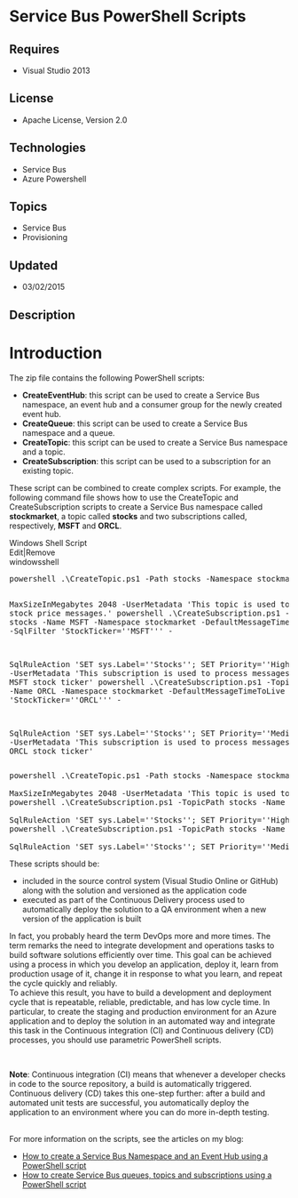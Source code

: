 # Service Bus PowerShell Scripts
## Requires
- Visual Studio 2013
## License
- Apache License, Version 2.0
## Technologies
- Service Bus
- Azure Powershell
## Topics
- Service Bus
- Provisioning
## Updated
- 03/02/2015
## Description

<h1>Introduction</h1>
<p>The zip file contains the following PowerShell scripts:</p>
<ul>
<li><strong>CreateEventHub</strong>: this script can be used to create a Service Bus namespace, an event hub and a consumer group for the newly created event hub.
</li><li><strong>CreateQueue</strong>: this script can be used to create a Service Bus namespace and a queue.
</li><li><strong>CreateTopic</strong>: this script can be used to create a Service Bus namespace and a topic.
</li><li><strong>CreateSubscription</strong>: this script can be used to a subscription for an existing topic.
</li></ul>
<p>These script can be combined to create complex scripts. For example, the following command file shows how to use the CreateTopic and CreateSubscription scripts to create a Service Bus namespace called
<strong>stockmarket</strong>, a topic called <strong>stocks</strong> and two subscriptions called, respectively,
<strong>MSFT</strong> and <strong>ORCL</strong>.</p>
<div class="scriptcode">
<div class="pluginEditHolder" pluginCommand="mceScriptCode">
<div class="title"><span>Windows Shell Script</span></div>
<div class="pluginLinkHolder"><span class="pluginEditHolderLink">Edit</span>|<span class="pluginRemoveHolderLink">Remove</span></div>
<span class="hidden">windowsshell</span>
<pre class="hidden">powershell .\CreateTopic.ps1 -Path stocks -Namespace stockmarket -EnableExpress $True -EnableLargeMessages $True -EnablePartitioning $True -

MaxSizeInMegabytes 2048 -UserMetadata 'This topic is used to process stock price messages.'
powershell .\CreateSubscription.ps1 -TopicPath stocks -Name MSFT -Namespace stockmarket -DefaultMessageTimeToLive 1 -SqlFilter 'StockTicker=''MSFT''' -

SqlRuleAction 'SET sys.Label=''Stocks''; SET Priority=''High''' -UserMetadata 'This subscription is used to process messages for the MSFT stock ticker'
powershell .\CreateSubscription.ps1 -TopicPath stocks -Name ORCL -Namespace stockmarket -DefaultMessageTimeToLive 1 -SqlFilter 'StockTicker=''ORCL''' -

SqlRuleAction 'SET sys.Label=''Stocks''; SET Priority=''Medium''' -UserMetadata 'This subscription is used to process messages for the ORCL stock ticker'</pre>
<div class="preview">
<pre class="windowsshell">powershell&nbsp;.\CreateTopic.ps1&nbsp;<span class="windowsshell__commandext">-Path</span>&nbsp;stocks&nbsp;<span class="windowsshell__commandext">-Namespace</span>&nbsp;stockmarket&nbsp;<span class="windowsshell__commandext">-EnableExpress</span>&nbsp;<span class="windowsshell__number">$True</span>&nbsp;<span class="windowsshell__commandext">-EnableLargeMessages</span>&nbsp;<span class="windowsshell__number">$True</span>&nbsp;<span class="windowsshell__commandext">-EnablePartitioning</span>&nbsp;<span class="windowsshell__number">$True</span>&nbsp;<span class="windowsshell__commandext">-</span>&nbsp;
&nbsp;
MaxSizeInMegabytes&nbsp;<span class="windowsshell__number">2048</span>&nbsp;<span class="windowsshell__commandext">-UserMetadata</span>&nbsp;<span class="windowsshell__string">'This&nbsp;topic&nbsp;is&nbsp;used&nbsp;to&nbsp;process&nbsp;stock&nbsp;price&nbsp;messages.'</span>&nbsp;
powershell&nbsp;.\CreateSubscription.ps1&nbsp;<span class="windowsshell__commandext">-TopicPath</span>&nbsp;stocks&nbsp;<span class="windowsshell__commandext">-Name</span>&nbsp;MSFT&nbsp;<span class="windowsshell__commandext">-Namespace</span>&nbsp;stockmarket&nbsp;<span class="windowsshell__commandext">-DefaultMessageTimeToLive</span>&nbsp;<span class="windowsshell__number">1</span>&nbsp;<span class="windowsshell__commandext">-SqlFilter</span>&nbsp;<span class="windowsshell__string">'StockTicker='</span><span class="windowsshell__string">'MSFT'</span>''&nbsp;<span class="windowsshell__commandext">-</span>&nbsp;
&nbsp;
SqlRuleAction&nbsp;<span class="windowsshell__string">'SET&nbsp;sys.Label='</span><span class="windowsshell__string">'Stocks'</span><span class="windowsshell__string">';&nbsp;SET&nbsp;Priority='</span><span class="windowsshell__string">'High'</span>'<span class="windowsshell__string">'&nbsp;-UserMetadata&nbsp;'</span>This&nbsp;subscription&nbsp;is&nbsp;used&nbsp;to&nbsp;process&nbsp;messages&nbsp;<span class="windowsshell__command">for</span>&nbsp;the&nbsp;MSFT&nbsp;stock&nbsp;ticker'&nbsp;
powershell&nbsp;.\CreateSubscription.ps1&nbsp;<span class="windowsshell__commandext">-TopicPath</span>&nbsp;stocks&nbsp;<span class="windowsshell__commandext">-Name</span>&nbsp;ORCL&nbsp;<span class="windowsshell__commandext">-Namespace</span>&nbsp;stockmarket&nbsp;<span class="windowsshell__commandext">-DefaultMessageTimeToLive</span>&nbsp;<span class="windowsshell__number">1</span>&nbsp;<span class="windowsshell__commandext">-SqlFilter</span>&nbsp;<span class="windowsshell__string">'StockTicker='</span><span class="windowsshell__string">'ORCL'</span>''&nbsp;<span class="windowsshell__commandext">-</span>&nbsp;
&nbsp;
SqlRuleAction&nbsp;<span class="windowsshell__string">'SET&nbsp;sys.Label='</span><span class="windowsshell__string">'Stocks'</span><span class="windowsshell__string">';&nbsp;SET&nbsp;Priority='</span><span class="windowsshell__string">'Medium'</span>'<span class="windowsshell__string">'&nbsp;-UserMetadata&nbsp;'</span>This&nbsp;subscription&nbsp;is&nbsp;used&nbsp;to&nbsp;process&nbsp;messages&nbsp;<span class="windowsshell__command">for</span>&nbsp;the&nbsp;ORCL&nbsp;stock&nbsp;ticker'</pre>
</div>
</div>
</div>
<div class="endscriptcode">
<p>These scripts should be:</p>
<ul>
<li>included in the source control system (Visual Studio Online or GitHub) along with the solution and versioned as the application code
</li><li>executed as part of the Continuous Delivery process used to automatically deploy the solution to a QA environment when a new version of the application is built
</li></ul>
<p>In fact, you probably heard the term DevOps more and more times. The term remarks the need to integrate development and operations tasks to build software solutions efficiently over time. This goal can be achieved using a process in which you develop an
 application, deploy it, learn from production usage of it, change it in response to what you learn, and repeat the cycle quickly and reliably.
<br>
To achieve this result, you have to build a development and deployment cycle that is repeatable, reliable, predictable, and has low cycle time. In particular, to create the staging and production environment for an Azure application and to deploy the solution
 in an automated way and integrate this task in the Continuous integration (CI) and Continuous delivery (CD) processes, you should use parametric PowerShell scripts.&nbsp;&nbsp;&nbsp;&nbsp;</p>
<strong>&nbsp;</strong>
<p><strong>Note</strong>: Continuous integration (CI) means that whenever a developer checks in code to the source repository, a build is automatically triggered. Continuous delivery (CD) takes this one-step further: after a build and automated unit tests are
 successful, you automatically deploy the application to an environment where you can do more in-depth testing.</p>
&nbsp;</div>
<div class="endscriptcode"></div>
<div class="endscriptcode">For more information on the scripts, see the articles on my blog:</div>
<div class="endscriptcode">
<ul>
<li><a href="http://blogs.msdn.com/b/paolos/archive/2014/12/01/how-to-create-a-service-bus-namespace-and-an-event-hub-using-a-powershell-script.aspx">How to create a Service Bus Namespace and an Event Hub using a PowerShell script</a>
</li><li><a href="http://blogs.msdn.com/b/paolos/archive/2014/12/02/how-to-create-a-service-bus-queues-topics-and-subscriptions-using-a-powershell-script.aspx">How to create Service Bus queues, topics and subscriptions using a PowerShell script</a>
</li></ul>
</div>
<div class="endscriptcode"></div>
